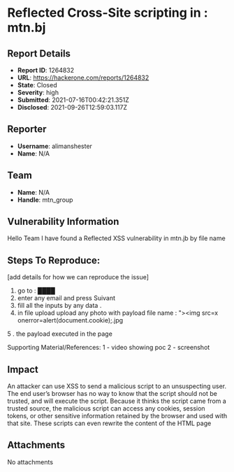 # Reflected Cross-Site scripting in : mtn.bj

## Report Details
- **Report ID**: 1264832
- **URL**: https://hackerone.com/reports/1264832
- **State**: Closed
- **Severity**: high
- **Submitted**: 2021-07-16T00:42:21.351Z
- **Disclosed**: 2021-09-26T12:59:03.117Z

## Reporter
- **Username**: alimanshester
- **Name**: N/A

## Team
- **Name**: N/A
- **Handle**: mtn_group

## Vulnerability Information
Hello Team 
I have found a Reflected XSS vulnerability in mtn.jb by file name 


## Steps To Reproduce:
[add details for how we can reproduce the issue]

  1. go to : 
████
  2. enter any email and press  Suivant
  3. fill all the inputs by any data .
  4. in file upload upload any photo with payload file name : "><img src=x onerror=alert(document.cookie);.jpg

  5 . the payload executed in the page  


Supporting Material/References:
1 - video showing poc 
2 - screenshot

## Impact

An attacker can use XSS to send a malicious script to an unsuspecting user. The end user’s browser has no way to know that the script should not be trusted, and will execute the script. Because it thinks the script came from a trusted source, the malicious script can access any cookies, session tokens, or other sensitive information retained by the browser and used with that site. These scripts can even rewrite the content of the HTML page

## Attachments
No attachments
